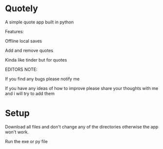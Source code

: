 # Quotely
A simple quote app built in python

Features:
  
  Offline local saves
  
  Add and remove quotes
  
  Kinda like tinder but for quotes
  
  
EDITORS NOTE:

  If you find any bugs please notify me
  
  If you have any ideas of how to improve please share your thoughts with me and i will try to add them

# Setup
Download all files and don't change any of the directories otherwise the app won't work.

Run the exe or py file
